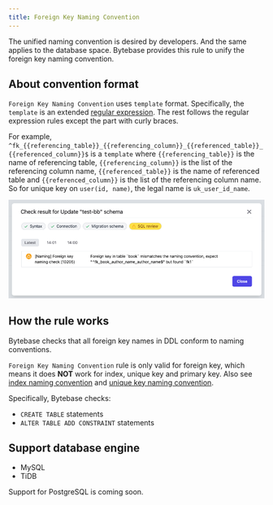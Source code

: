 ```yaml
---
title: Foreign Key Naming Convention
---
```


The unified naming convention is desired by developers. And the same applies to the database space. Bytebase provides this rule to unify the foreign key naming convention.

## About convention format

`Foreign Key Naming Convention` uses `template` format. Specifically, the `template` is an extended [regular expression](https://en.wikipedia.org/wiki/Regular_expression). The rest follows the regular expression rules except the part with curly braces.

For example, `^fk_{{referencing_table}}_{{referencing_column}}_{{referenced_table}}_{{referenced_column}}$` is a `template` where `{{referencing_table}}` is the name of referencing table, `{{referencing_column}}` is the list of the referencing column name, `{{referenced_table}}` is the name of referenced table and `{{referenced_column}}` is the list of the referencing column name. So for unique key on `user(id, name)`, the legal name is `uk_user_id_name`.

![schema-review-naming-index-fk](/static/docs-assets/schema-review-naming-index-fk.webp)

## How the rule works

Bytebase checks that all foreign key names in DDL conform to naming conventions.

<hint-block type="info">

`Foreign Key Naming Convention` rule is only valid for foreign key, which means it does **NOT** work for index, unique key and primary key.
Also see [index naming convention](/docs/features/schema-review/naming-index-idx) and [unique key naming convention](/docs/features/schema-review/naming-index-uk).

</hint-block>


Specifically, Bytebase checks:
- `CREATE TABLE` statements
- `ALTER TABLE ADD CONSTRAINT` statements

## Support database engine

- MySQL
- TiDB

Support for PostgreSQL is coming soon.